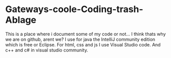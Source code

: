 # Gateways-coole-Coding-trash-Ablage
This is a place where i document some of my code or not... I think thats why we are on github, arent we?
I use for java the IntelliJ community edition which is free or Eclipse.
For html, css and js I use Visual Studio code.
And c++ and c# in visual studio community.
